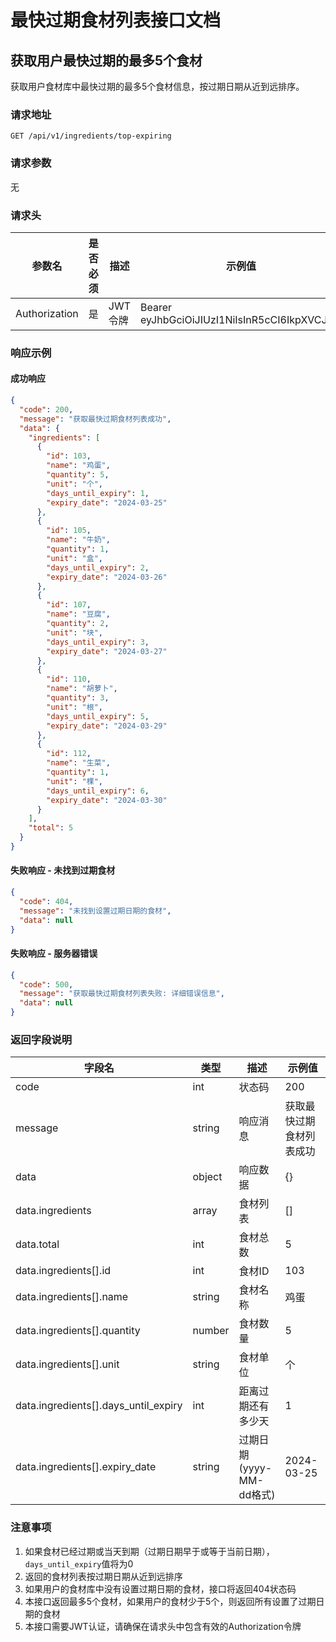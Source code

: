 # 最快过期食材列表接口文档

## 获取用户最快过期的最多5个食材

获取用户食材库中最快过期的最多5个食材信息，按过期日期从近到远排序。

### 请求地址

```
GET /api/v1/ingredients/top-expiring
```

### 请求参数

无

### 请求头

| 参数名 | 是否必须 | 描述 | 示例值 |
|-------|---------|------|-------|
| Authorization | 是 | JWT令牌 | Bearer eyJhbGciOiJIUzI1NiIsInR5cCI6IkpXVCJ9... |

### 响应示例

#### 成功响应

```json
{
  "code": 200,
  "message": "获取最快过期食材列表成功",
  "data": {
    "ingredients": [
      {
        "id": 103,
        "name": "鸡蛋",
        "quantity": 5,
        "unit": "个",
        "days_until_expiry": 1,
        "expiry_date": "2024-03-25"
      },
      {
        "id": 105,
        "name": "牛奶",
        "quantity": 1,
        "unit": "盒",
        "days_until_expiry": 2,
        "expiry_date": "2024-03-26"
      },
      {
        "id": 107,
        "name": "豆腐",
        "quantity": 2,
        "unit": "块",
        "days_until_expiry": 3,
        "expiry_date": "2024-03-27"
      },
      {
        "id": 110,
        "name": "胡萝卜",
        "quantity": 3,
        "unit": "根",
        "days_until_expiry": 5,
        "expiry_date": "2024-03-29"
      },
      {
        "id": 112,
        "name": "生菜",
        "quantity": 1,
        "unit": "棵",
        "days_until_expiry": 6,
        "expiry_date": "2024-03-30"
      }
    ],
    "total": 5
  }
}
```

#### 失败响应 - 未找到过期食材

```json
{
  "code": 404,
  "message": "未找到设置过期日期的食材",
  "data": null
}
```

#### 失败响应 - 服务器错误

```json
{
  "code": 500,
  "message": "获取最快过期食材列表失败: 详细错误信息",
  "data": null
}
```

### 返回字段说明

| 字段名 | 类型 | 描述 | 示例值 |
|-------|------|------|-------|
| code | int | 状态码 | 200 |
| message | string | 响应消息 | 获取最快过期食材列表成功 |
| data | object | 响应数据 | {} |
| data.ingredients | array | 食材列表 | [] |
| data.total | int | 食材总数 | 5 |
| data.ingredients[].id | int | 食材ID | 103 |
| data.ingredients[].name | string | 食材名称 | 鸡蛋 |
| data.ingredients[].quantity | number | 食材数量 | 5 |
| data.ingredients[].unit | string | 食材单位 | 个 |
| data.ingredients[].days_until_expiry | int | 距离过期还有多少天 | 1 |
| data.ingredients[].expiry_date | string | 过期日期(yyyy-MM-dd格式) | 2024-03-25 |

### 注意事项

1. 如果食材已经过期或当天到期（过期日期早于或等于当前日期），`days_until_expiry`值将为0
2. 返回的食材列表按过期日期从近到远排序
3. 如果用户的食材库中没有设置过期日期的食材，接口将返回404状态码
4. 本接口返回最多5个食材，如果用户的食材少于5个，则返回所有设置了过期日期的食材
5. 本接口需要JWT认证，请确保在请求头中包含有效的Authorization令牌 